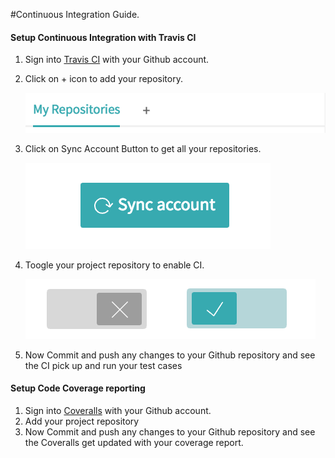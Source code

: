 
#Continuous Integration Guide.

#### Setup Continuous Integration with Travis CI

1. Sign into [Travis CI](https://travis-ci.org/) with your Github account.

2. Click on + icon to add your repository.

    ![](images/travis_ci_add_repository.png)
    
3. Click on Sync Account Button to get all your repositories.

    ![](images/ci_sync.png)
    
4. Toogle your project repository to enable CI.

    ![](images/ci_toggle.png)
    
5. Now Commit and push any changes to your Github repository and see the CI pick up and run your test cases

#### Setup Code Coverage reporting

1. Sign into [Coveralls](https://coveralls.io)  with your Github account.
2. Add your project repository
3. Now Commit and push any changes to your Github repository and see the Coveralls get updated with your coverage report.